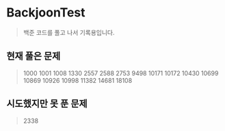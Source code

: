 # BackjoonTest

> 백준 코드를 풀고 나서 기록용입니다.


## 현재 풀은 문제
> 1000 1001 1008 1330 2557 2588 2753 9498 10171 10172 10430 10699 10869 10926 10998 11382 14681 18108

## 시도했지만 못 푼 문제
> 2338
